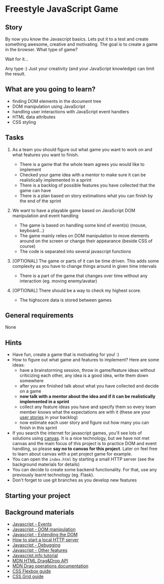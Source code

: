 # Freestyle JavaScript Game

## Story

By now you know the Javascript basics. Lets put it to a test and create something awesome, creative and motivating. The goal is to create a game in the browser. What type of game?

Wait for it...

Any type :) Just your creativity (and your JavaScript knowledge) can limit the result.

## What are you going to learn?

- finding DOM elements in the document tree
- DOM manipulation using JavaScript
- handling user interactions with JavaScript event handlers
- HTML data attributes
- CSS styling

## Tasks

1. As a team you should figure out what game you want to work on and what features you want to finish.
    - There is a game that the whole team agrees you would like to implement
    - Checked your game idea with a mentor to make sure it can be realistically implemented in a sprint
    - There is a backlog of possible features you have collected that the game can have
    - There is a plan based on story estimations what you can finish by the end of the sprint

2. We want to have a playable game based on JavaScript DOM manipulation and event handling
    - The game is based on handling some kind of event(s) (mouse, keyboard...)
    - The game mainly relies on DOM manipulation to move elements around on the screen or change their appearance (beside CSS of course)
    - The code is separated into several javascript functions

3. [OPTIONAL] The game or parts of it can be time driven. This adds some complexity as you have to change things around in given time intervals
    - There is a part of the game that changes over time without any interaction (eg. moving enemy/avatar)

4. [OPTIONAL] There should be a way to check my highest score.
    - The highscore data is stored between games

## General requirements

None

## Hints

- Have fun, create a game that is motivating for you! :)
- How to figure out what game and features to implement? Here are some ideas:
    - have a brainstorming session, throw in game/feature ideas without criticizing each other, any idea is a good idea, write them down somewhere
    - after you are finished talk about what you have collected and decide on a game
    - **now talk with a mentor about the idea and if it can be realistically implemented in a sprint**
    - collect any feature ideas you have and specify them so every team member knows what the expectations are with it (these are your [user stories](https://www.mountaingoatsoftware.com/agile/user-stories) in your backlog)
    - now estimate each user story and figure out how many you can finish in this sprint
- If you search the internet for javascript games, you'll see lots of solutions using [canvas](https://developer.mozilla.org/en-US/docs/Web/API/Canvas_API). It is a nice technology, but we have not met canvas and the main focus of this project is to practice DOM and event handling, so please **say no to canvas for this project**. Later on feel free to learn about canvas with a pet project game for example.
- You can open the `index.html` by starting a small HTTP server
(see the background materials for details)
- You can decide to create some backend functionality. For that, use any previously learnt technology (eg. Flask).
- Don't forget to use git branches as you develop new features

## Starting your project



## Background materials

- <i class="far fa-exclamation"></i> [Javascript - Events](project/curriculum/materials/pages/javascript/javascript-events.md)
- <i class="far fa-exclamation"></i> [Javascript - DOM manipulation](project/curriculum/materials/pages/javascript/javascript-dom.md)
- <i class="far fa-exclamation"></i> [Javascript - Extending the DOM](project/curriculum/materials/pages/javascript/javascript-extending-the-dom.md)
- <i class="far fa-exclamation"></i> [How to start a local HTTP server](project/curriculum/materials/pages/tools/serve-files.md)
- [Javascript - Debugging](project/curriculum/materials/pages/javascript/javascript-debugging.md)
- [Javascript - Other features](project/curriculum/materials/pages/javascript/javascript-other-features.md)
- [Javascript.info tutorial](https://javascript.info/)
- [MDN HTML Drag&Drop API](https://developer.mozilla.org/en-US/docs/Web/API/HTML_Drag_and_Drop_API)
- [MDN Drag operations documentation](https://developer.mozilla.org/en-US/docs/Web/API/HTML_Drag_and_Drop_API/Drag_operations)
- <i class="far fa-book-open"></i> [CSS Flexbox guide](https://css-tricks.com/snippets/css/a-guide-to-flexbox/)
- <i class="far fa-book-open"></i> [CSS Grid guide](https://css-tricks.com/snippets/css/complete-guide-grid/)

